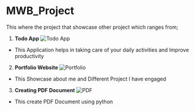 # MWB_Project
 This where the project that showcase other project which ranges from;
 1. **Todo App**
![Todo App](https://github.com/KingVik-Planet/MWB_Project/blob/main/images/1.png)
* This Application helps in taking care of your daily activities and Improve productivity


 2. **Portfolio Website**
![Portfolio](https://github.com/KingVik-Planet/MWB_Project/blob/main/images/2.png)
* This Showcase about me and Different Project I have engaged


3. **Creating PDF Document**
![PDF](https://github.com/KingVik-Planet/MWB_Project/blob/main/images/3.png)
* This create PDF Document using python